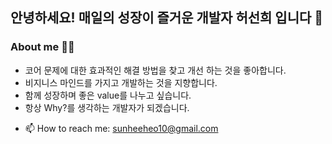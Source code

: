 ## 안녕하세요! 매일의 성장이 즐거운 개발자 허선희 입니다 🌳
### About me 👩‍💻
* 코어 문제에 대한 효과적인 해결 방법을 찾고 개선 하는 것을 좋아합니다.
* 비지니스 마인드를 가지고 개발하는 것을 지향합니다.
* 함께 성장하며 좋은 value를 나누고 싶습니다.
* 항상 Why?를 생각하는 개발자가 되겠습니다.
- 📫 How to reach me: sunheeheo10@gmail.com
<!--
**SunHeeHeo/SunHeeHeo** is a ✨ _special_ ✨ repository because its `README.md` (this file) appears on your GitHub profile.

Here are some ideas to get you started:

- 🔭 I’m currently working on ...
- 🌱 I’m currently learning ...
- 👯 I’m looking to collaborate on ...
- 🤔 I’m looking for help with ...
- 💬 Ask me about ...
- 📫 How to reach me: ...
- 😄 Pronouns: ...
- ⚡ Fun fact: ...
-->
